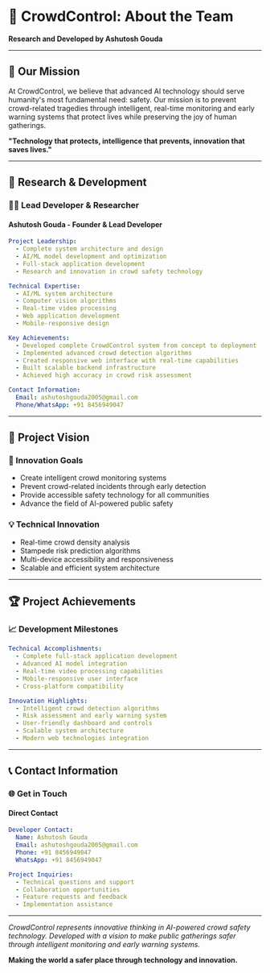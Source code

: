 # 👥 CrowdControl: About the Team

**Research and Developed by Ashutosh Gouda**

---

## 🌟 **Our Mission**

At CrowdControl, we believe that advanced AI technology should serve humanity's most fundamental need: safety. Our mission is to prevent crowd-related tragedies through intelligent, real-time monitoring and early warning systems that protect lives while preserving the joy of human gatherings.

**"Technology that protects, intelligence that prevents, innovation that saves lives."**

---

## 🔬 **Research & Development**

### **👨‍💻 Lead Developer & Researcher**

#### **Ashutosh Gouda - Founder & Lead Developer**
```yaml
Project Leadership:
  - Complete system architecture and design
  - AI/ML model development and optimization
  - Full-stack application development
  - Research and innovation in crowd safety technology

Technical Expertise:
  - AI/ML system architecture
  - Computer vision algorithms
  - Real-time video processing
  - Web application development
  - Mobile-responsive design

Key Achievements:
  - Developed complete CrowdControl system from concept to deployment
  - Implemented advanced crowd detection algorithms
  - Created responsive web interface with real-time capabilities
  - Built scalable backend infrastructure
  - Achieved high accuracy in crowd risk assessment

Contact Information:
  Email: ashutoshgouda2005@gmail.com
  Phone/WhatsApp: +91 8456949047
```

---

## 🎯 **Project Vision**

### **🚀 Innovation Goals**
- Create intelligent crowd monitoring systems
- Prevent crowd-related incidents through early detection
- Provide accessible safety technology for all communities
- Advance the field of AI-powered public safety

### **💡 Technical Innovation**
- Real-time crowd density analysis
- Stampede risk prediction algorithms
- Multi-device accessibility and responsiveness
- Scalable and efficient system architecture

---

## 🏆 **Project Achievements**

### **📈 Development Milestones**
```yaml
Technical Accomplishments:
  - Complete full-stack application development
  - Advanced AI model integration
  - Real-time video processing capabilities
  - Mobile-responsive user interface
  - Cross-platform compatibility

Innovation Highlights:
  - Intelligent crowd detection algorithms
  - Risk assessment and early warning system
  - User-friendly dashboard and controls
  - Scalable system architecture
  - Modern web technologies integration
```

---

## 📞 **Contact Information**

### **🌐 Get in Touch**

#### **Direct Contact**
```yaml
Developer Contact:
  Name: Ashutosh Gouda
  Email: ashutoshgouda2005@gmail.com
  Phone: +91 8456949047
  WhatsApp: +91 8456949047

Project Inquiries:
  - Technical questions and support
  - Collaboration opportunities
  - Feature requests and feedback
  - Implementation assistance
```

---

*CrowdControl represents innovative thinking in AI-powered crowd safety technology. Developed with a vision to make public gatherings safer through intelligent monitoring and early warning systems.*

**Making the world a safer place through technology and innovation.**
